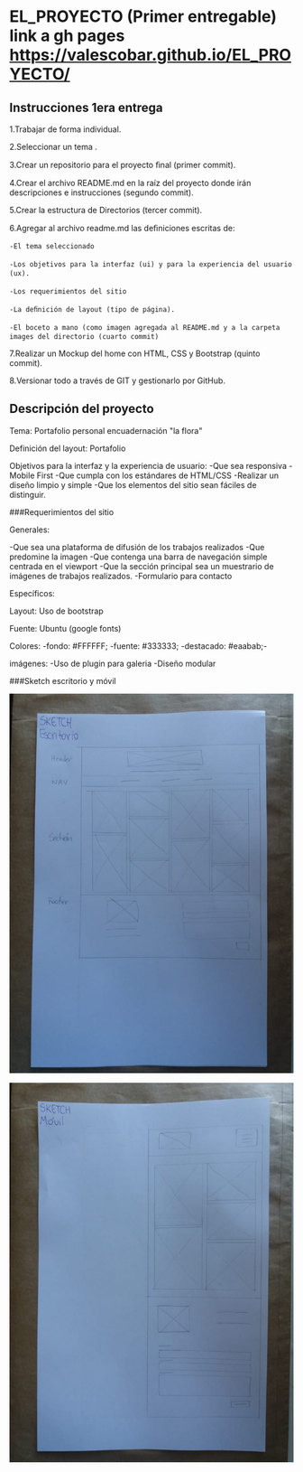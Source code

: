 # EL_PROYECTO (Primer entregable) link a gh pages https://valescobar.github.io/EL_PROYECTO/

## Instrucciones 1era entrega

1.Trabajar de forma individual.

2.Seleccionar un tema .

3.Crear un repositorio para el proyecto ﬁnal (primer commit).

4.Crear el archivo README.md en la raíz del proyecto donde irán descripciones e instrucciones (segundo commit).

5.Crear la estructura de Directorios (tercer commit).

6.Agregar al archivo readme.md las deﬁniciones escritas de:

    -El tema seleccionado

    -Los objetivos para la interfaz (ui) y para la experiencia del usuario (ux).

    -Los requerimientos del sitio

    -La deﬁnición de layout (tipo de página).

    -El boceto a mano (como imagen agregada al README.md y a la carpeta images del directorio (cuarto commit)

7.Realizar un Mockup del home con HTML, CSS y Bootstrap (quinto commit).

8.Versionar todo a través de GIT y gestionarlo por GitHub.

## Descripción del proyecto

Tema: Portafolio personal encuadernación "la flora"

Definición del layout: Portafolio

Objetivos para la interfaz y la experiencia de usuario:
-Que sea responsiva
-Mobile First
-Que cumpla con los estándares de HTML/CSS
-Realizar un diseño limpio y simple
-Que los elementos del sitio sean fáciles de distinguir.

###Requerimientos del sitio

Generales:

-Que sea una plataforma de difusión de los trabajos realizados
-Que predomine la imagen
-Que contenga una barra de navegación simple centrada en el viewport
-Que la sección principal sea un muestrario de imágenes de trabajos realizados.
-Formulario para contacto

Específicos:

Layout: Uso de bootstrap

Fuente: Ubuntu (google fonts)

Colores:
-fondo: #FFFFFF;
-fuente: #333333;
-destacado: #eaabab;-

imágenes:
-Uso de plugin para galeria
-Diseño modular


###Sketch escritorio y móvil

![Escritorio](assets/img/escritorio.jpeg)

![Móvil](assets/img/movil.jpeg)
